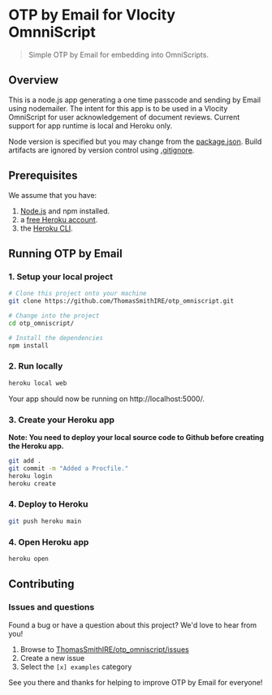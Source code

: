 # OTP by Email for Vlocity OmnniScript
> Simple OTP by Email for embedding into OmniScripts.

## Overview
This is a node.js app generating a one time passcode and sending by Email using nodemailer. The intent for this app is to be used in a Vlocity OmniScript for user acknowledgement of document reviews. Current support for app runtime is local and Heroku only.

Node version is specified but you may change from the [package.json][1]. Build artifacts are ignored by version control using [.gitignore][2].

## Prerequisites
We assume that you have:

1. [Node.js][3] and npm installed.
1. a [free Heroku account][4].
1. the [Heroku CLI][5].

## Running OTP by Email

### 1. Setup your local project

```zsh
# Clone this project onto your machine
git clone https://github.com/ThomasSmithIRE/otp_omniscript.git

# Change into the project
cd otp_omniscript/

# Install the dependencies
npm install
```

### 2. Run locally
```zsh
heroku local web
```
Your app should now be running on http://localhost:5000/.

### 3. Create your Heroku app
**Note: You need to deploy your local source code to Github before creating the Heroku app.**
```zsh
git add .
git commit -m "Added a Procfile."
heroku login
heroku create
```

### 4. Deploy to Heroku
```zsh
git push heroku main
```

### 4. Open Heroku app
```zsh
heroku open
```

## Contributing

### Issues and questions
Found a bug or have a question about this project? We'd love to hear from you!

1. Browse to [ThomasSmithIRE/otp_omniscript/issues][6]
1. Create a new issue
1. Select the `[x] examples` category

See you there and thanks for helping to improve OTP by Email for everyone!

[1]: https://github.com/ThomasSmithIRE/otp_omniscript/blob/main/package.json
[2]: https://github.com/ThomasSmithIRE/otp_omniscript/blob/main/.gitignore
[3]: https://nodejs.org/en/
[4]: https://signup.heroku.com/dc
[5]: https://devcenter.heroku.com/articles/heroku-cli
[6]: https://github.com/ThomasSmithIRE/otp_omniscript/issues/new